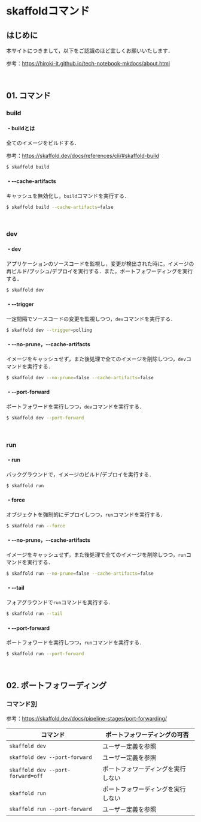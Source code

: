 # skaffoldコマンド

## はじめに

本サイトにつきまして，以下をご認識のほど宜しくお願いいたします．

参考：https://hiroki-it.github.io/tech-notebook-mkdocs/about.html

<br>

## 01. コマンド

### build

#### ・buildとは

全てのイメージをビルドする．

参考：https://skaffold.dev/docs/references/cli/#skaffold-build

```bash
$ skaffold build
```

#### ・--cache-artifacts

キャッシュを無効化し，```build```コマンドを実行する．

```bash
$ skaffold build --cache-artifacts=false
```

<br>

### dev

#### ・dev

アプリケーションのソースコードを監視し，変更が検出された時に，イメージの再ビルド/プッシュ/デプロイを実行する．また，ポートフォワーディングを実行する．

```bash
$ skaffold dev
```

#### ・--trigger

一定間隔でソースコードの変更を監視しつつ，```dev```コマンドを実行する．

```bash
$ skaffold dev --trigger=polling
```

#### ・--no-prune，--cache-artifacts

イメージをキャッシュせず，また後処理で全てのイメージを削除しつつ，```dev```コマンドを実行する．

```bash
$ skaffold dev --no-prune=false --cache-artifacts=false
```

#### ・--port-forward

ポートフォワードを実行しつつ，```dev```コマンドを実行する．

```bash
$ skaffold dev --port-forward
```

<br>

### run

#### ・run

バックグラウンドで，イメージのビルド/デプロイを実行する．

```bash
$ skaffold run
```

#### ・force

オブジェクトを強制的にデプロイしつつ，```run```コマンドを実行する．

```bash
$ skaffold run --force
```

#### ・--no-prune，--cache-artifacts

イメージをキャッシュせず，また後処理で全てのイメージを削除しつつ，```run```コマンドを実行する．

```bash
$ skaffold run --no-prune=false --cache-artifacts=false
```

#### ・--tail

フォアグラウンドで```run```コマンドを実行する．

```bash
$ skaffold run --tail
```

#### ・--port-forward

ポートフォワードを実行しつつ，```run```コマンドを実行する．

```bash
$ skaffold run --port-forward
```

<br>

## 02. ポートフォワーディング

### コマンド別

参考：https://skaffold.dev/docs/pipeline-stages/port-forwarding/

| コマンド                          | ポートフォワーディングの可否       |
| --------------------------------- | ---------------------------------- |
| ```skaffold dev```                    | ユーザー定義を参照                   |
| ```skaffold dev --port-forward```     | ユーザー定義を参照         |
| ```skaffold dev --port-forward=off``` | ポートフォワーディングを実行しない |
| ```skaffold run```                | ポートフォワーディングを実行しない |
| ```skaffold run --port-forward``` | ユーザー定義を参照         |
